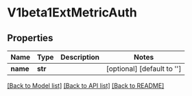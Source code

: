 # V1beta1ExtMetricAuth

## Properties
Name | Type | Description | Notes
------------ | ------------- | ------------- | -------------
**name** | **str** |  | [optional] [default to '']

[[Back to Model list]](../README.md#documentation-for-models) [[Back to API list]](../README.md#documentation-for-api-endpoints) [[Back to README]](../README.md)


